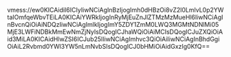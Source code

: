 vmess://ew0KICAidiI6ICIyIiwNCiAgInBzIjogImh0dHBzOi8vZ2l0LmlvL0p2YWtaIOmfqeWbvTEiLA0KICAiYWRkIjogInRyMjEuZnJlZTMzMzMueHl6IiwNCiAgInBvcnQiOiAiNDQzIiwNCiAgImlkIjogImY5ZDY1ZmM0LWQ3MGMtNDNlMi05MjE3LWFiNDBkMmEwNmZjNyIsDQogICJhaWQiOiAiMCIsDQogICJuZXQiOiAid3MiLA0KICAidHlwZSI6ICJub25lIiwNCiAgImhvc3QiOiAiIiwNCiAgInBhdGgiOiAiL2Rvbmd0YWl3YW5nLmNvbSIsDQogICJ0bHMiOiAidGxzIg0KfQ==
